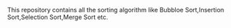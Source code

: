 This repository contains all the sorting algorithm like Bubbloe Sort,Insertion Sort,Selection Sort,Merge Sort etc.
